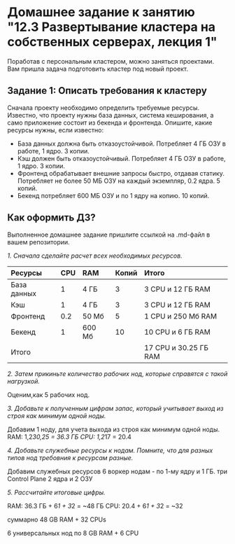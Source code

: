 # Домашнее задание к занятию "12.3 Развертывание кластера на собственных серверах, лекция 1"
Поработав с персональным кластером, можно заняться проектами. Вам пришла задача подготовить кластер под новый проект.

## Задание 1: Описать требования к кластеру
Сначала проекту необходимо определить требуемые ресурсы. Известно, что проекту нужны база данных, система кеширования, а само приложение состоит из бекенда и фронтенда. Опишите, какие ресурсы нужны, если известно:

* База данных должна быть отказоустойчивой. Потребляет 4 ГБ ОЗУ в работе, 1 ядро. 3 копии.
* Кэш должен быть отказоустойчивый. Потребляет 4 ГБ ОЗУ в работе, 1 ядро. 3 копии.
* Фронтенд обрабатывает внешние запросы быстро, отдавая статику. Потребляет не более 50 МБ ОЗУ на каждый экземпляр, 0.2 ядра. 5 копий.
* Бекенд потребляет 600 МБ ОЗУ и по 1 ядру на копию. 10 копий.

## Как оформить ДЗ?
Выполненное домашнее задание пришлите ссылкой на .md-файл в вашем репозитории.


*1. Сначала сделайте расчет всех необходимых ресурсов.*

|Ресурсы|CPU|RAM|Копий|Итого|
|:---|:---|:---|:---|:---|
|База данных|1|4 ГБ|3|3 CPU и 12 ГБ RAM|
|Кэш|1|4 ГБ|3|3 CPU и 12 ГБ RAM|
|Фронтенд|0.2|50 Мб|5|1 CPU и 250 Мб RAM|
|Бекенд|1|600 Мб|10|10 CPU и 6 ГБ RAM|
|Итого| | | |17 CPU и 30.25 ГБ RAM|


*2. Затем прикиньте количество рабочих нод, которые справятся с такой нагрузкой.*

Оценим,как  5 рабочих нод. 

*3. Добавьте к полученным цифрам запас, который учитывает выход из строя как минимум одной ноды.*

Добавим 1 ноду, для учета выхода из строя как минимум одной ноды. 
RAM: 1,2*30,25 =  36.3 ГБ
CPU: 1,2*17  =  20.4 


*4. Добавьте служебные ресурсы к нодам. Помните, что для разных типов нод требовния к ресурсам разные.*

Добавим служебных ресурсов 
6 воркер нодам - по 1-му ядру и 1 ГБ.
три Control Plane 2 ядра и 2 ОЗУ

*5. Рассчитайте итоговые цифры.*

RAM:  36.3 ГБ + 6*1 + 3*2 = ~48 ГБ
CPU: 20.4  + 6*1 + 3*2 = ~32  


суммарно 48 GB RAM + 32 CPUs

6 универсальных нод пo 8 GB RAM + 6 CPU 


